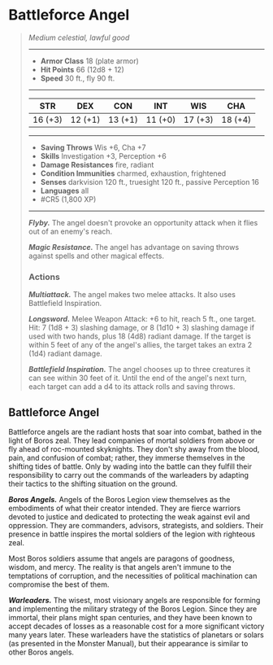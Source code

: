 # Battleforce Angel
>*Medium celestial, lawful good*
>___
>- **Armor Class** 18 (plate armor)
>- **Hit Points** 66 (12d8 + 12)
>- **Speed** 30 ft., fly 90 ft.
>___
>|STR|DEX|CON|INT|WIS|CHA|
>|:---:|:---:|:---:|:---:|:---:|:---:|
>|16 (+3)|12 (+1)|13 (+1)|11 (+0)|17 (+3)|18 (+4)|
>___
>- **Saving Throws** Wis +6, Cha +7
>- **Skills** Investigation +3, Perception +6
>- **Damage Resistances** fire, radiant
>- **Condition Immunities** charmed, exhaustion, frightened
>- **Senses** darkvision 120 ft., truesight 120 ft., passive Perception 16
>- **Languages** all
>- #CR5 (1,800 XP)
>___
>***Flyby.*** The angel doesn't provoke an opportunity attack when it flies out of an enemy's reach.  
>
>***Magic Resistance.*** The angel has advantage on saving throws against spells and other magical effects.  
>
>### Actions
>***Multiattack.*** The angel makes two melee attacks. It also uses Battlefield Inspiration.  
>
>***Longsword.*** Melee Weapon Attack: +6 to hit, reach 5 ft., one target. Hit: 7 (1d8 + 3) slashing damage, or 8 (1d10 + 3) slashing damage if used with two hands, plus 18 (4d8) radiant damage. If the target is within 5 feet of any of the angel's allies, the target takes an extra 2 (1d4) radiant damage.  
>
>***Battlefield Inspiration.*** The angel chooses up to three creatures it can see within 30 feet of it. Until the end of the angel's next turn, each target can add a d4 to its attack rolls and saving throws.

## Battleforce Angel

Battleforce angels are the radiant hosts that soar into combat, bathed in the light of Boros zeal. They lead companies of mortal soldiers from above or fly ahead of roc-mounted skyknights. They don't shy away from the blood, pain, and confusion of combat; rather, they immerse themselves in the shifting tides of battle. Only by wading into the battle can they fulfill their responsibility to carry out the commands of the warleaders by adapting their tactics to the shifting situation on the ground.

***Boros Angels.*** Angels of the Boros Legion view themselves as the embodiments of what their creator intended. They are fierce warriors devoted to justice and dedicated to protecting the weak against evil and oppression. They are commanders, advisors, strategists, and soldiers. Their presence in battle inspires the mortal soldiers of the legion with righteous zeal.

Most Boros soldiers assume that angels are paragons of goodness, wisdom, and mercy. The reality is that angels aren't immune to the temptations of corruption, and the necessities of political machination can compromise the best of them.

***Warleaders.*** The wisest, most visionary angels are responsible for forming and implementing the military strategy of the Boros Legion. Since they are immortal, their plans might span centuries, and they have been known to accept decades of losses as a reasonable cost for a more significant victory many years later. These warleaders have the statistics of planetars or solars (as presented in the Monster Manual), but their appearance is similar to other Boros angels.